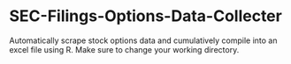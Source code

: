 # SEC-Filings-Options-Data-Collecter
Automatically scrape stock options data and cumulatively compile into an excel file using R. 
Make sure to change your working directory.

